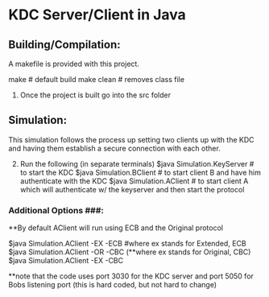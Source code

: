 # KDC Server/Client in Java #

## Building/Compilation: ##

A makefile is provided with this project. 

make       # default build 
make clean # removes class file

1. Once the project is built go into the src folder

## Simulation: ##

This simulation follows the process up setting two clients up with the KDC and having them establish a secure connection with each other. </br>

2. Run the following (in separate terminals)
$java Simulation.KeyServer                 # to start the KDC
$java Simulation.BClient                   # to start client B and have him authenticate with the KDC
$java Simulation.AClient                   # to start client A which will authenticate w/ the keyserver and then start the protocol

### Additional Options ###:

**By default AClient will run using ECB and the Original protocol

$java Simulation.AClient -EX -ECB #where ex stands for Extended, ECB </br>
$java Simulation.AClient -OR -CBC (**where ex stands for Original, CBC) </br>
$java Simulation.AClient -EX -CBC </br>

**note that the code uses port 3030 for the KDC server and port 5050 for Bobs listening port (this is hard coded, but not hard to change)
